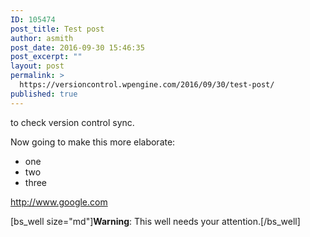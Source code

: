 ```yaml
---
ID: 105474
post_title: Test post
author: asmith
post_date: 2016-09-30 15:46:35
post_excerpt: ""
layout: post
permalink: >
  https://versioncontrol.wpengine.com/2016/09/30/test-post/
published: true
---
```

<p>to check version control sync.</p>
<p>Now going to make this more elaborate:</p>
<ul>
	<li>one</li>
	<li>two</li>
	<li>three</li>
</ul>
<p><a href="http://www.google.com">http://www.google.com</a></p>
<p>[bs_well size="md"]<strong>Warning</strong>: This well needs your attention.[/bs_well]</p>